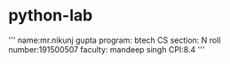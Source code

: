 # python-lab
'''
name:mr.nikunj gupta
program: btech CS
section: N
roll number:191500507
faculty: mandeep singh
CPI:8.4
'''
